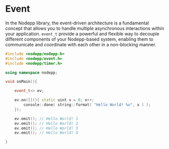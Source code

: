# Event

In the Nodepp library, the event-driven architecture is a fundamental concept that allows you to handle multiple asynchronous interactions within your application. `event_t` provide a powerful and flexible way to decouple different components of your Nodepp-based system, enabling them to communicate and coordinate with each other in a non-blocking manner.

```cpp
#include <nodepp/nodepp.h>
#include <nodepp/event.h>
#include <nodepp/timer.h>

using namespace nodepp;

void onMain(){

    event_t<> ev;

    ev.on([](){ static uint x = 0; x++;
        console::done( string::format( "Hello World! %u", x ) ); 
    });

    ev.emit(); // Hello World! 1
    ev.emit(); // Hello World! 2
    ev.emit(); // Hello World! 3
    ev.emit(); // Hello World! 4

}
```